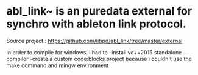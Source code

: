 # abl_link~ is an puredata external for synchro with ableton link protocol.

Source project : https://github.com/libpd/abl_link/tree/master/external

In order to compile for windows, i had to 
-install vc++2015 standalone compiler
-create a custom code:blocks project
because i couldn't use the make command and mingw environment
